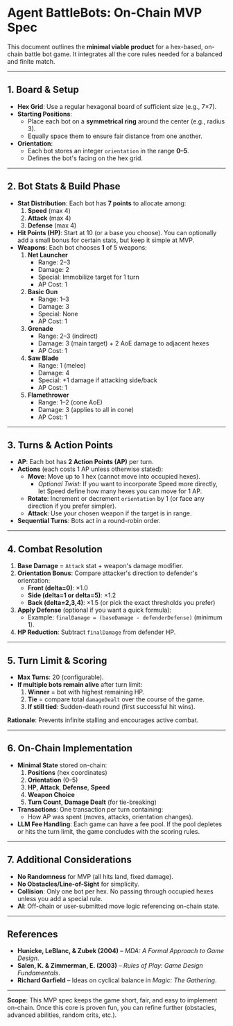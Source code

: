 # Agent BattleBots: On-Chain MVP Spec

This document outlines the **minimal viable product** for a hex-based, on-chain battle bot game. It integrates all the core rules needed for a balanced and finite match.

---

## 1. Board & Setup

- **Hex Grid**: Use a regular hexagonal board of sufficient size (e.g., 7×7).
- **Starting Positions**:
  - Place each bot on a **symmetrical ring** around the center (e.g., radius 3).
  - Equally space them to ensure fair distance from one another.
- **Orientation**:
  - Each bot stores an integer `orientation` in the range **0–5**.
  - Defines the bot's facing on the hex grid.

---

## 2. Bot Stats & Build Phase

- **Stat Distribution**: Each bot has **7 points** to allocate among:
  1. **Speed** (max 4)
  2. **Attack** (max 4)
  3. **Defense** (max 4)
- **Hit Points (HP)**: Start at 10 (or a base you choose). You can optionally add a small bonus for certain stats, but keep it simple at MVP.
- **Weapons**: Each bot chooses **1** of 5 weapons:
  1. **Net Launcher**
     - Range: 2–3
     - Damage: 2
     - Special: Immobilize target for 1 turn
     - AP Cost: 1
  2. **Basic Gun**
     - Range: 1–3
     - Damage: 3
     - Special: None
     - AP Cost: 1
  3. **Grenade**
     - Range: 2–3 (indirect)
     - Damage: 3 (main target) + 2 AoE damage to adjacent hexes
     - AP Cost: 1
  4. **Saw Blade**
     - Range: 1 (melee)
     - Damage: 4
     - Special: +1 damage if attacking side/back
     - AP Cost: 1
  5. **Flamethrower**
     - Range: 1–2 (cone AoE)
     - Damage: 3 (applies to all in cone)
     - AP Cost: 1

---

## 3. Turns & Action Points

- **AP**: Each bot has **2 Action Points (AP)** per turn.
- **Actions** (each costs 1 AP unless otherwise stated):
  - **Move**: Move up to 1 hex (cannot move into occupied hexes).
    - _Optional Twist:_ If you want to incorporate Speed more directly, let Speed define how many hexes you can move for 1 AP.
  - **Rotate**: Increment or decrement `orientation` by 1 (or face any direction if you prefer simpler).
  - **Attack**: Use your chosen weapon if the target is in range.
- **Sequential Turns**: Bots act in a round-robin order.

---

## 4. Combat Resolution

1. **Base Damage** = `Attack` stat + weapon's damage modifier.
2. **Orientation Bonus**: Compare attacker's direction to defender's orientation:
   - **Front (delta=0)**: ×1.0
   - **Side (delta=1 or delta=5)**: ×1.2
   - **Back (delta=2,3,4)**: ×1.5 (or pick the exact thresholds you prefer)
3. **Apply Defense** (optional if you want a quick formula):
   - Example: `finalDamage = (baseDamage - defenderDefense)` (minimum 1).
4. **HP Reduction**: Subtract `finalDamage` from defender HP.

---

## 5. Turn Limit & Scoring

- **Max Turns**: 20 (configurable).
- **If multiple bots remain alive** after turn limit:
  1. **Winner** = bot with highest remaining HP.
  2. **Tie** = compare total `damageDealt` over the course of the game.
  3. **If still tied**: Sudden-death round (first successful hit wins).

**Rationale**: Prevents infinite stalling and encourages active combat.

---

## 6. On-Chain Implementation

- **Minimal State** stored on-chain:
  1. **Positions** (hex coordinates)
  2. **Orientation** (0–5)
  3. **HP**, **Attack**, **Defense**, **Speed**
  4. **Weapon Choice**
  5. **Turn Count**, **Damage Dealt** (for tie-breaking)
- **Transactions**: One transaction per turn containing:
  - How AP was spent (moves, attacks, orientation changes).
- **LLM Fee Handling**: Each game can have a fee pool. If the pool depletes or hits the turn limit, the game concludes with the scoring rules.

---

## 7. Additional Considerations

- **No Randomness** for MVP (all hits land, fixed damage).
- **No Obstacles/Line-of-Sight** for simplicity.
- **Collision**: Only one bot per hex. No passing through occupied hexes unless you add a special rule.
- **AI**: Off-chain or user-submitted move logic referencing on-chain state.

---

## References

- **Hunicke, LeBlanc, & Zubek (2004)** – _MDA: A Formal Approach to Game Design_.
- **Salen, K. & Zimmerman, E. (2003)** – _Rules of Play: Game Design Fundamentals_.
- **Richard Garfield** – Ideas on cyclical balance in _Magic: The Gathering_.

---

**Scope**: This MVP spec keeps the game short, fair, and easy to implement on-chain. Once this core is proven fun, you can refine further (obstacles, advanced abilities, random crits, etc.).
